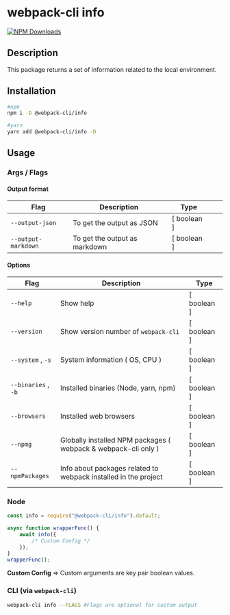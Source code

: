 # webpack-cli info

[![NPM Downloads][downloads]][downloads-url]

## Description

This package returns a set of information related to the local environment.

## Installation

```bash
#npm
npm i -D @webpack-cli/info

#yarn
yarn add @webpack-cli/info -D
```

## Usage

### Args / Flags

#### Output format

| Flag                | Description                   | Type        |     |     |
| ------------------- | ----------------------------- | ----------- | --- | --- |
| `--output-json`     | To get the output as JSON     | [ boolean ] |     |     |
| `--output-markdown` | To get the output as markdown | [ boolean ] |     |     |

#### Options

| Flag                | Description                                                     | Type        |
| ------------------- | --------------------------------------------------------------- | ----------- |
| `--help`            | Show help                                                       | [ boolean ] |
| `--version`         | Show version number of `webpack-cli`                            | [ boolean ] |
| `--system` , `-s`   | System information ( OS, CPU )                                  | [ boolean ] |
| `--binaries` , `-b` | Installed binaries (Node, yarn, npm)                            | [ boolean ] |
| `--browsers`        | Installed web browsers                                          | [ boolean ] |
| `--npmg`            | Globally installed NPM packages ( webpack & webpack-cli only )  | [ boolean ] |
| `--npmPackages`     | Info about packages related to webpack installed in the project | [ boolean ] |

### Node

```js
const info = require("@webpack-cli/info").default;

async function wrapperFunc() {
	await info({
		/* Custom Config */
	});
}
wrapperFunc();
```

**Custom Config** => Custom arguments are key pair boolean values.

### CLI (via `webpack-cli`)

```bash
webpack-cli info --FLAGS #Flags are optional for custom output
```

[downloads]: https://img.shields.io/npm/dm/@webpack-cli/info.svg
[downloads-url]: https://www.npmjs.com/package/@webpack-cli/info
